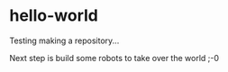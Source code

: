 # hello-world
Testing making a repository...

Next step is build some robots to take over the world ;-0
